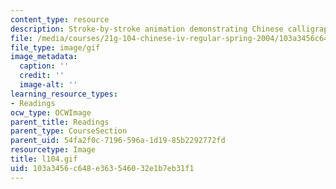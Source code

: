 ```yaml
---
content_type: resource
description: Stroke-by-stroke animation demonstrating Chinese calligraphy.
file: /media/courses/21g-104-chinese-iv-regular-spring-2004/103a3456c648e363546032e1b7eb31f1_l104.gif
file_type: image/gif
image_metadata:
  caption: ''
  credit: ''
  image-alt: ''
learning_resource_types:
- Readings
ocw_type: OCWImage
parent_title: Readings
parent_type: CourseSection
parent_uid: 54fa2f0c-7196-596a-1d19-85b2292772fd
resourcetype: Image
title: l104.gif
uid: 103a3456-c648-e363-5460-32e1b7eb31f1
---
```

